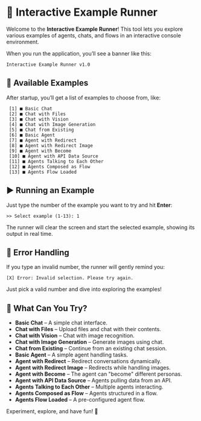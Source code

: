 # 🚀 Interactive Example Runner

Welcome to the **Interactive Example Runner**! This tool lets you explore various examples of agents, chats, and flows in an interactive console environment.

When you run the application, you’ll see a banner like this:

```
Interactive Example Runner v1.0
```

## 📂 Available Examples

After startup, you’ll get a list of examples to choose from, like:

```
 [1] ■ Basic Chat  
 [2] ■ Chat with Files  
 [3] ■ Chat with Vision  
 [4] ■ Chat with Image Generation  
 [5] ■ Chat from Existing  
 [6] ■ Basic Agent  
 [7] ■ Agent with Redirect  
 [8] ■ Agent with Redirect Image  
 [9] ■ Agent with Become  
 [10] ■ Agent with API Data Source  
 [11] ■ Agents Talking to Each Other  
 [12] ■ Agents Composed as Flow  
 [13] ■ Agents Flow Loaded  
```

## ▶️ Running an Example

Just type the number of the example you want to try and hit **Enter**:

```
>> Select example (1-13): 1
```

The runner will clear the screen and start the selected example, showing its output in real time.

## 🛑 Error Handling

If you type an invalid number, the runner will gently remind you:

```
[X] Error: Invalid selection. Please try again.
```

Just pick a valid number and dive into exploring the examples!

## 🔧 What Can You Try?

- **Basic Chat** – A simple chat interface.  
- **Chat with Files** – Upload files and chat with their contents.  
- **Chat with Vision** – Chat with image recognition.  
- **Chat with Image Generation** – Generate images using chat.  
- **Chat from Existing** – Continue from an existing chat session.  
- **Basic Agent** – A simple agent handling tasks.  
- **Agent with Redirect** – Redirect conversations dynamically.  
- **Agent with Redirect Image** – Redirects while handling images.  
- **Agent with Become** – The agent can "become" different personas.  
- **Agent with API Data Source** – Agents pulling data from an API.  
- **Agents Talking to Each Other** – Multiple agents interacting.  
- **Agents Composed as Flow** – Agents structured in a flow.  
- **Agents Flow Loaded** – A pre-configured agent flow.  

Experiment, explore, and have fun! 🚀

